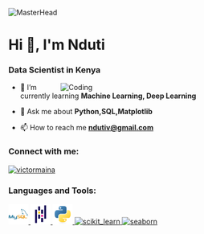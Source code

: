 ![MasterHead](https://diceanalytics.pk/wp-content/uploads/2019/04/1450.jpg)
<h1 align="left">Hi 👋, I'm Nduti</h1>
<h3 align="left">Data Scientist in Kenya</h3>

<img align="right" alt="Coding" width="400" src="https://www.chitkarauniversity.edu.in/wp-content/uploads/2021/07/data-science-Specialisation-Image.jpg">

- 🌱 I’m currently learning **Machine Learning, Deep Learning**

- 💬 Ask me about **Python,SQL,Matplotlib**

- 📫 How to reach me **ndutiv@gmail.com**

<h3 align="left">Connect with me:</h3>
<p align="left">
<a href="linkedin.com/in/victor-n-507ab6215" target="blank"><img align="center" src="https://raw.githubusercontent.com/rahuldkjain/github-profile-readme-generator/master/src/images/icons/Social/linked-in-alt.svg" alt="victormaina" height="30" width="40" /></a>
</p>

<h3 align="left">Languages and Tools:</h3>
<p align="left"> <a href="https://www.mysql.com/" target="_blank" rel="noreferrer"> <img src="https://raw.githubusercontent.com/devicons/devicon/master/icons/mysql/mysql-original-wordmark.svg" alt="mysql" width="40" height="40"/> </a> <a href="https://pandas.pydata.org/" target="_blank" rel="noreferrer"> <img src="https://raw.githubusercontent.com/devicons/devicon/2ae2a900d2f041da66e950e4d48052658d850630/icons/pandas/pandas-original.svg" alt="pandas" width="40" height="40"/> </a> <a href="https://www.python.org" target="_blank" rel="noreferrer"> <img src="https://raw.githubusercontent.com/devicons/devicon/master/icons/python/python-original.svg" alt="python" width="40" height="40"/> </a> <a href="https://scikit-learn.org/" target="_blank" rel="noreferrer"> <img src="https://upload.wikimedia.org/wikipedia/commons/0/05/Scikit_learn_logo_small.svg" alt="scikit_learn" width="40" height="40"/> </a> <a href="https://seaborn.pydata.org/" target="_blank" rel="noreferrer"> <img src="https://seaborn.pydata.org/_images/logo-mark-lightbg.svg" alt="seaborn" width="40" height="40"/> </a> </p>
